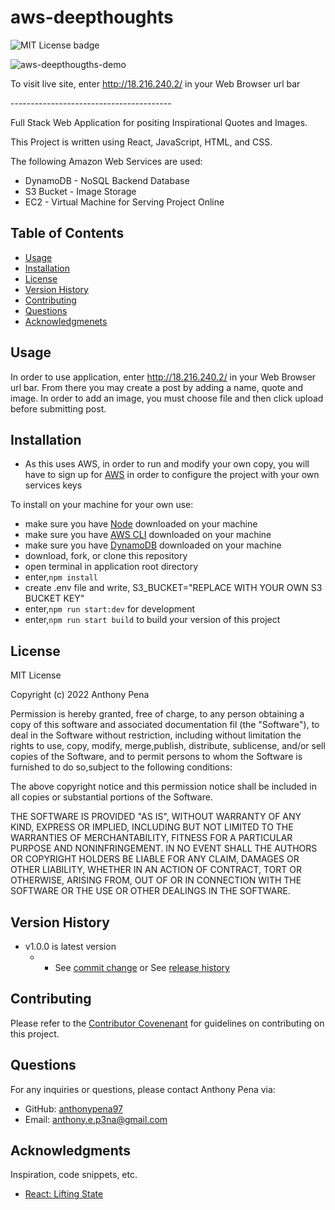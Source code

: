 # aws-deepthoughts
![MIT License badge](https://img.shields.io/badge/license-MIT_License-green)

![aws-deepthougths-demo](https://user-images.githubusercontent.com/79285555/167049872-7473790d-3ed0-4fc8-96be-1a212ffbcfbf.gif)

To visit live site, enter http://18.216.240.2/ in your Web Browser url bar

<p> ---------------------------------------- </p>
Full Stack Web Application for positing Inspirational Quotes and Images.

This Project is written using React, JavaScript, HTML, and CSS.

The following Amazon Web Services are used:
- DynamoDB - NoSQL Backend Database
- S3 Bucket - Image Storage
- EC2 - Virtual Machine for Serving Project Online

## Table of Contents

- [Usage](#usage)
- [Installation](#installation)
- [License](#license)
- [Version History](#version)
- [Contributing](#contributing)
- [Questions](#questions)
- [Acknowledgmenets](#acknowledgments)

## Usage

In order to use application, enter http://18.216.240.2/ in your Web Browser url bar. From there you may create a post by adding a name, quote and image. In order to add an image, you must choose file and then click upload before submitting post.

## Installation

* As this uses AWS, in order to run and modify your own copy, you will have to sign up for [AWS](https://aws.amazon.com) in order to configure the project with your own services keys

To install on your machine for your own use:

- make sure you have [Node](https://nodejs.dev/) downloaded on your machine
- make sure you have [AWS CLI](https://docs.aws.amazon.com/cli/latest/userguide/getting-started-install.html) downloaded on your machine
- make sure you have [DynamoDB](https://aws.amazon.com/dynamodb/) downloaded on your machine
- download, fork, or clone this repository
- open terminal in application root directory
- enter,`npm install`
- create .env file and write, S3_BUCKET="REPLACE WITH YOUR OWN S3 BUCKET KEY"
- enter,`npm run start:dev` for development
- enter,`npm run start build` to build your version of this project

## License

MIT License

Copyright (c) 2022 Anthony Pena

Permission is hereby granted, free of charge, to any person obtaining a copy of this software and associated documentation fil (the "Software"), to deal in the Software without restriction, including without limitation the rights to use, copy, modify, merge,publish, distribute, sublicense, and/or sell copies of the Software, and to permit persons to whom the Software is furnished to do so,subject to the following conditions:

The above copyright notice and this permission notice shall be included in all copies or substantial portions of the Software.

THE SOFTWARE IS PROVIDED "AS IS", WITHOUT WARRANTY OF ANY KIND, EXPRESS OR IMPLIED, INCLUDING BUT NOT LIMITED TO THE WARRANTIES OF MERCHANTABILITY, FITNESS FOR A PARTICULAR PURPOSE AND NONINFRINGEMENT. IN NO EVENT SHALL THE AUTHORS OR COPYRIGHT HOLDERS BE LIABLE FOR ANY CLAIM, DAMAGES OR OTHER LIABILITY, WHETHER IN AN ACTION OF CONTRACT, TORT OR OTHERWISE, ARISING FROM, OUT OF OR IN CONNECTION WITH THE SOFTWARE OR THE USE OR OTHER DEALINGS IN THE SOFTWARE.

## Version History

- v1.0.0 is latest version
  - - See [commit change](https://github.com/anthonypena97/aws-deepthoughts/commits/main) or See [release history](https://github.com/anthonypena97/aws-deepthoughts/releases)

## Contributing

Please refer to the [Contributor Covenenant](https://www.contributor-covenant.org/) for guidelines on contributing on this project.

## Questions

For any inquiries or questions, please contact Anthony Pena via:

- GitHub: [anthonypena97](https://github.com/anthonypena97)
- Email: <anthony.e.p3na@gmail.com>

## Acknowledgments

Inspiration, code snippets, etc.

- [React: Lifting State](https://reactjs.org/docs/lifting-state-up.html)
